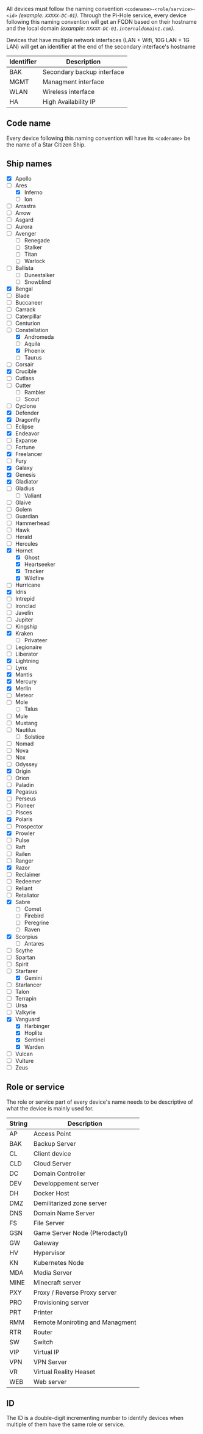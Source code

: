 All devices must follow the naming convention `<codename>-<role/service>-<id>` _(example: `XXXXX-DC-01`)_. Through the Pi-Hole service, every device following this naming convention will get an FQDN based on their hostname and the local domain _(example: `XXXXX-DC-01.internaldomain1.com`)_.

Devices that have multiple network interfaces (LAN + Wifi, 10G LAN + 1G LAN) will get an identifier at the end of the secondary interface's hostname

| Identifier | Description                    |
| ---------- | ------------------------------ |
| BAK        | Secondary backup interface     |
| MGMT       | Managment interface            |
| WLAN       | Wireless interface             |
| HA         | High Availability IP           |

## Code name
Every device following this naming convention will have its `<codename>` be the name of a Star Citizen Ship.

## Ship names
- [x] Apollo
- [ ] Ares
    - [x] Inferno
    - [ ] Ion
- [ ] Arrastra
- [ ] Arrow
- [ ] Asgard
- [ ] Aurora
- [ ] Avenger
    - [ ] Renegade
    - [ ] Stalker
    - [ ] Titan
    - [ ] Warlock
- [ ] Ballista
    - [ ] Dunestalker
    - [ ] Snowblind
- [x] Bengal
- [ ] Blade
- [ ] Buccaneer
- [ ] Carrack
- [ ] Caterpillar
- [ ] Centurion
- [ ] Constellation
    - [x] Andromeda
    - [ ] Aquila
    - [x] Phoenix
    - [ ] Taurus
- [ ] Corsair
- [x] Crucible
- [ ] Cutlass
- [ ] Cutter
    - [ ] Rambler
    - [ ] Scout
- [ ] Cyclone
- [x] Defender
- [x] Dragonfly
- [ ] Eclipse
- [x] Endeavor
- [ ] Expanse
- [ ] Fortune
- [x] Freelancer
- [ ] Fury
- [x] Galaxy
- [x] Genesis
- [x] Gladiator
- [ ] Gladius
  - [ ] Valiant
- [ ] Glaive
- [ ] Golem
- [ ] Guardian
- [ ] Hammerhead
- [ ] Hawk
- [ ] Herald
- [ ] Hercules
- [x] Hornet
    - [x] Ghost
    - [x] Heartseeker
    - [x] Tracker
    - [x] Wildfire
- [ ] Hurricane
- [x] Idris
- [ ] Intrepid
- [ ] Ironclad
- [ ] Javelin
- [ ] Jupiter
- [ ] Kingship
- [x] Kraken
    - [ ] Privateer
- [ ] Legionaire
- [ ] Liberator
- [x] Lightning
- [ ] Lynx
- [x] Mantis
- [x] Mercury
- [x] Merlin
- [ ] Meteor
- [ ] Mole
    - [ ]  Talus
- [ ] Mule
- [ ] Mustang
- [ ] Nautilus
    - [ ] Solstice
- [ ] Nomad
- [ ] Nova
- [ ] Nox
- [ ] Odyssey
- [x] Origin
- [ ] Orion
- [ ] Paladin
- [x] Pegasus
- [ ] Perseus
- [ ] Pioneer
- [ ] Pisces
- [x] Polaris
- [ ] Prospector
- [x] Prowler
- [ ] Pulse
- [ ] Raft
- [ ] Railen
- [ ] Ranger
- [x] Razor
- [ ] Reclaimer
- [ ] Redeemer
- [ ] Reliant
- [ ] Retaliator
- [x] Sabre
    - [ ] Comet
    - [ ] Firebird
    - [ ] Peregrine
    - [ ] Raven
- [x] Scorpius
    - [ ] Antares
- [ ] Scythe
- [ ] Spartan
- [ ] Spirit
- [ ] Starfarer
    - [x] Gemini
- [ ] Starlancer
- [ ] Talon
- [ ] Terrapin
- [ ] Ursa
- [ ] Valkyrie
- [x] Vanguard
    - [x] Harbinger
    - [x] Hoplite
    - [x] Sentinel
    - [x] Warden
- [ ] Vulcan
- [ ] Vulture
- [ ] Zeus

## Role or service
The role or service part of every device's name needs to be descriptive of what the device is mainly used for.

| String | Description                     |
| ------ | ------------------------------- |
| AP     | Access Point                    |
| BAK    | Backup Server                   |
| CL     | Client device                   |
| CLD    | Cloud Server                    |
| DC     | Domain Controller               |
| DEV    | Developpement server            |
| DH     | Docker Host                     |
| DMZ    | Demilitarized zone server       |
| DNS    | Domain Name Server              |
| FS     | File Server                     |
| GSN    | Game Server Node (Pterodactyl)  |
| GW     | Gateway                         |
| HV     | Hypervisor                      |
| KN     | Kubernetes Node                 |
| MDA    | Media Server                    |
| MINE   | Minecraft server                |
| PXY    | Proxy / Reverse Proxy server    |
| PRO    | Provisioning server             |
| PRT    | Printer                         |
| RMM    | Remote Moniroting and Managment |
| RTR    | Router                          |
| SW     | Switch                          |
| VIP    | Virtual IP                      |
| VPN    | VPN Server                      |
| VR     | Virtual Reality Heaset          |
| WEB    | Web server                      |

## ID
The ID is a double-digit incrementing number to identify devices when multiple of them have the same role or service.
